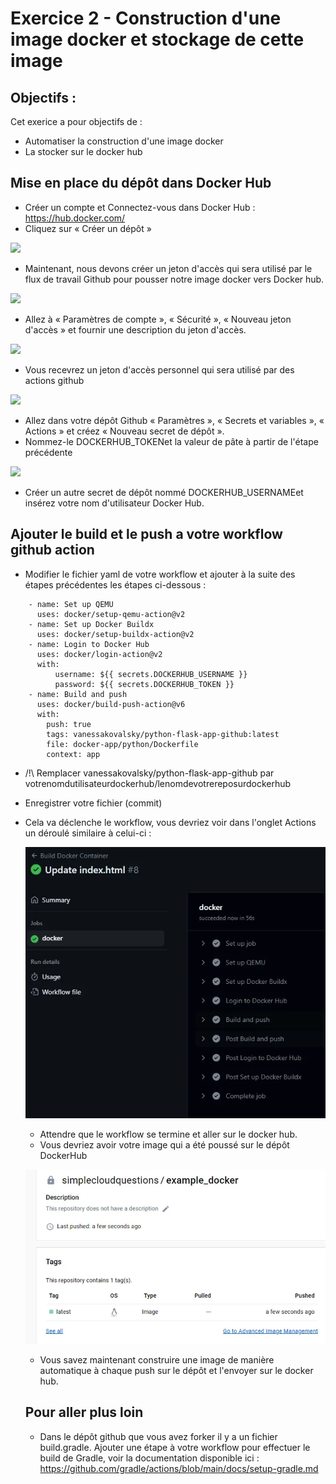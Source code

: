 # Exercice 2 -  Construction d'une image docker et stockage de cette image


## Objectifs :

Cet exerice a pour objectifs de :

* Automatiser la construction d'une image docker
* La stocker sur le docker hub

## Mise en place du dépôt dans Docker Hub

* Créer un compte et Connectez-vous dans Docker Hub : https://hub.docker.com/
* Cliquez sur « Créer un dépôt »
  
![](img/0_dlqM2vchHzgzs7dY.webp)

* Maintenant, nous devons créer un jeton d'accès qui sera utilisé par le flux de travail Github pour pousser notre image docker vers Docker hub.

![](img/0_joyQ0boDe4JrnKIn.webp)

 * Allez à « Paramètres de compte », « Sécurité », « Nouveau jeton d'accès » et fournir une description du jeton d'accès.

![](img/0_WCT0_GDDZ-9cXktb.webp)

* Vous recevrez un jeton d'accès personnel qui sera utilisé par des actions github
  
![](img/0_EekkDATMjBLVKH7H.webp)

* Allez dans votre dépôt Github « Paramètres », « Secrets et variables », « Actions » et créez « Nouveau secret de dépôt ».
* Nommez-le DOCKERHUB_TOKENet la valeur de pâte à partir de l'étape précédente


![](img/0_RYbxyZ__vEgUffXG.webp)

* Créer un autre secret de dépôt nommé DOCKERHUB_USERNAMEet insérez votre nom d'utilisateur Docker Hub.


## Ajouter le build et le push a votre workflow github action

* Modifier le fichier yaml de votre workflow et ajouter à la suite des étapes précédentes les étapes ci-dessous :

```
    - name: Set up QEMU
      uses: docker/setup-qemu-action@v2
    - name: Set up Docker Buildx
      uses: docker/setup-buildx-action@v2
    - name: Login to Docker Hub
      uses: docker/login-action@v2
      with:
          username: ${{ secrets.DOCKERHUB_USERNAME }}
          password: ${{ secrets.DOCKERHUB_TOKEN }}
    - name: Build and push
      uses: docker/build-push-action@v6
      with:
        push: true
        tags: vanessakovalsky/python-flask-app-github:latest
        file: docker-app/python/Dockerfile
        context: app
```

* /!\ Remplacer vanessakovalsky/python-flask-app-github par votrenomdutilisateurdockerhub/lenomdevotrereposurdockerhub

* Enregistrer votre fichier (commit)

* Cela va déclenche le workflow, vous devriez voir dans l'onglet Actions un déroulé similaire à celui-ci :

  ![](img/0_eaUvPbKEjmg5zvDL.webp)

  * Attendre que le workflow se termine et aller sur le docker hub.
  * Vous devriez avoir votre image qui a été poussé sur le dépôt DockerHub

  ![](img/0_CI0Ytvs07bTLuB9S.webp)

  * Vous savez maintenant construire une image de manière automatique à chaque push sur le dépôt et l'envoyer sur le docker hub.
 
  ## Pour aller plus loin

  * Dans le dépôt github que vous avez forker il y a un fichier build.gradle. Ajouter une étape à votre workflow pour effectuer le build de Gradle, voir la documentation disponible ici : https://github.com/gradle/actions/blob/main/docs/setup-gradle.md 
